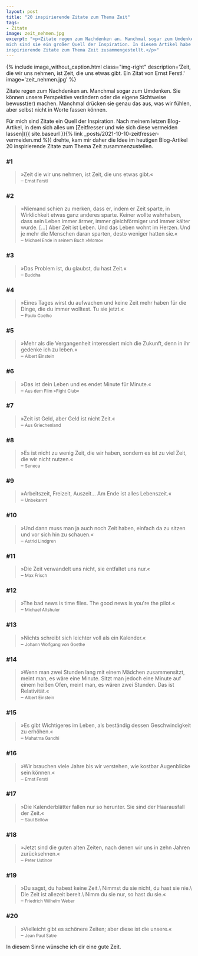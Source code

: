 ```yaml
---
layout: post
title: "20 inspirierende Zitate zum Thema Zeit"
tags:
- Zitate
image: zeit_nehmen.jpg
excerpt: "<p>Zitate regen zum Nachdenken an. Manchmal sogar zum Umdenken. Für
mich sind sie ein großer Quell der Inspiration. In diesem Artikel habe ich 20
inspirierende Zitate zum Thema Zeit zusammengestellt.</p>"
---
```


{% include image_without_caption.html
  class="img-right"
  description='Zeit, die wir uns nehmen, ist Zeit, die uns etwas gibt. Ein Zitat von Ernst Ferstl.'
  image='zeit_nehmen.jpg'
%}

Zitate regen zum Nachdenken an. Manchmal sogar zum Umdenken. Sie können unsere
Perspektive verändern oder die eigene Sichtweise bewusst(er) machen. Manchmal
drücken sie genau das aus, was wir fühlen, aber selbst nicht in Worte fassen
können.

Für mich sind Zitate ein Quell der Inspiration. Nach meinem letzen Blog-Artikel,
in dem sich alles um
[Zeitfresser und wie sich diese vermeiden lassen]({{ site.baseurl }}{% link _posts/2021-10-10-zeitfresser-vermeiden.md %})
drehte, kam mir daher die Idee im heutigen Blog-Artikel 20 inspirierende Zitate
zum Thema Zeit zusammenzustellen.

### #1

>»Zeit die wir uns nehmen, ist Zeit, die uns etwas gibt.«<br/>
– <small>Ernst Ferstl</small>

### #2

>»Niemand schien zu merken, dass er, indem er Zeit sparte, in Wirklichkeit etwas
ganz anderes sparte. Keiner wollte wahrhaben, dass sein Leben immer ärmer, immer
gleichförmiger und immer kälter wurde. […] Aber Zeit ist Leben. Und das Leben
wohnt im Herzen. Und je mehr die Menschen daran sparten, desto weniger hatten
sie.«<br/>
– <small>Michael Ende in seinem Buch »Momo«</small>

### #3

>»Das Problem ist, du glaubst, du hast Zeit.«<br/>
– <small>Buddha</small>

### #4

>»Eines Tages wirst du aufwachen und keine Zeit mehr haben für die Dinge, die du
immer wolltest. Tu sie jetzt.«<br/>
– <small>Paulo Coelho</small>

### #5

>»Mehr als die Vergangenheit interessiert mich die Zukunft, denn in ihr gedenke
ich zu leben.«<br/>
– <small>Albert Einstein</small>

### #6

>»Das ist dein Leben und es endet Minute für Minute.«<br/>
– <small>Aus dem Film »Fight Club«</small>

### #7

>»Zeit ist Geld, aber Geld ist nicht Zeit.«<br/>
– <small>Aus Griechenland</small>

### #8

>»Es ist nicht zu wenig Zeit, die wir haben, sondern es ist zu viel Zeit, die
wir nicht nutzen.«<br/>
– <small>Seneca</small>

### #9

>»Arbeitszeit, Freizeit, Auszeit... Am Ende ist alles Lebenszeit.«<br/>
– <small>Unbekannt</small>

### #10

>»Und dann muss man ja auch noch Zeit haben, einfach da zu sitzen und vor sich
hin zu schauen.«<br/>
– <small>Astrid Lindgren</small>

### #11

>»Die Zeit verwandelt uns nicht, sie entfaltet uns nur.«<br/>
– <small>Max Frisch</small>

### #12

>»The bad news is time flies. The good news is you're the pilot.«<br/>
– <small>Michael Altshuler</small>

### #13

>»Nichts schreibt sich leichter voll als ein Kalender.«<br/>
– <small>Johann Wolfgang von Goethe</small>

### #14

>»Wenn man zwei Stunden lang mit einem Mädchen zusammensitzt, meint man, es wäre
eine Minute. Sitzt man jedoch eine Minute auf einem heißen Ofen, meint man, es
wären zwei Stunden. Das ist Relativität.«<br/>
– <small>Albert Einstein</small>

### #15

>»Es gibt Wichtigeres im Leben, als beständig dessen Geschwindigkeit zu
erhöhen.«<br/>
– <small>Mahatma Gandhi</small>

### #16

>»Wir brauchen viele Jahre bis wir verstehen, wie kostbar Augenblicke sein
können.«<br/>
– <small>Ernst Ferstl</small>

### #17

>»Die Kalenderblätter fallen nur so herunter. Sie sind der Haarausfall der
Zeit.«<br/>
– <small>Saul Bellow</small>

### #18

>»Jetzt sind die guten alten Zeiten, nach denen wir uns in zehn Jahren
zurücksehnen.«<br/>
– <small>Peter Ustinov</small>

### #19

>»Du sagst, du habest keine Zeit.\\
Nimmst du sie nicht, du hast sie nie.\\
Die Zeit ist allezeit bereit.\\
Nimm du sie nur, so hast du sie.«<br/>
– <small>Friedrich Wilhelm Weber</small>

### #20

>»Vielleicht gibt es schönere Zeiten; aber diese ist die unsere.«<br/>
– <small>Jean Paul Satre</small>

In diesem Sinne wünsche ich dir eine gute Zeit.

